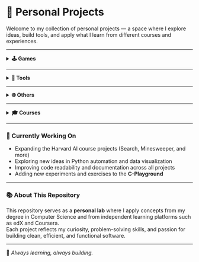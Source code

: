 # 🧠 Personal Projects

Welcome to my collection of personal projects — a space where I explore ideas, build tools, and apply what I learn from different courses and experiences.

---

<details>
<summary><b>🕹️ Games</b></summary>

| Project | Description | Technologies |
|----------|--------------|---------------|
| [GuessTheNumber](https://github.com/CDAMXI/Proyects/tree/main/Games/GuessTheNumber) | Classic Guess the number game with limited and unlimited attempts. | Java |
| [TicTacToe](https://github.com/CDAMXI/Proyects/tree/main/Games/TicTacToe) | Classic Tic-Tac-Toe you can play with your friends. | Python |

</details>

---

<details>
<summary><b>🧰 Tools</b></summary>

| Project | Description | Technologies |
|----------|--------------|---------------|
| [CurrencyConverter](https://github.com/CDAMXI/Proyects/tree/main/Tools/CurrencyConverter) | Converts between world currencies using live exchange rates via public APIs. | Python |
| [UnitConverter](https://github.com/CDAMXI/Proyects/tree/main/Tools/UnitConverter) | Converts between multiple measurement units such as length, weight, and temperature. | Python |

</details>

---

<details>
<summary><b>🌐 Others</b></summary>

| Project | Description | Technologies |
|----------|--------------|---------------|
| [C-Playground](https://github.com/CDAMXI/Proyects/tree/main/Others/C-Playground) | A playground for experimenting with C — from algorithms and recursion to system-level programming and process management. | C |
| [NextMatchRequest](https://github.com/CDAMXI/Proyects/tree/main/Others/Football/NextMatchRequest) | Fetches upcoming matches for any team across the top 5 European leagues. | Python |
| [Patterns](https://github.com/CDAMXI/Proyects/tree/main/Others/Patterns) | Given any positive int, it will output 9 patterns using '*'. | Python |

</details>

---

<details>
<summary><b>🎓 Courses</b></summary>

| Course | Description | Status |
|--------|--------------|--------|
| [Harvard CS50: AI with Python](https://github.com/CDAMXI/Proyects/tree/main/Courses/Harvard_AI) | Implementing search algorithms, Minimax, and basic AI models in Python. | 🟢 In progress |

</details>

---

### 🚧 Currently Working On
- Expanding the Harvard AI course projects (Search, Minesweeper, and more)
- Exploring new ideas in Python automation and data visualization
- Improving code readability and documentation across all projects
- Adding new experiments and exercises to the **C-Playground**

---

### 📚 About This Repository
This repository serves as a **personal lab** where I apply concepts from my degree in Computer Science and from independent learning platforms such as edX and Coursera.  
Each project reflects my curiosity, problem-solving skills, and passion for building clean, efficient, and functional software.

---

🧩 *Always learning, always building.*
